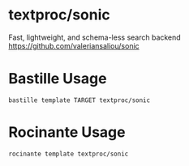 # textproc/sonic
Fast, lightweight, and schema-less search backend
https://github.com/valeriansaliou/sonic

# Bastille Usage
```shell
bastille template TARGET textproc/sonic
```

# Rocinante Usage
```shell
rocinante template textproc/sonic
```

